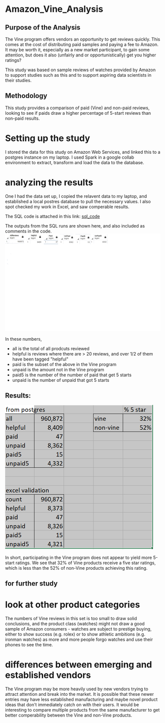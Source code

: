 # Amazon_Vine_Analysis
## Purpose of the Analysis

The Vine program offers vendors an opportunity to get reviews quickly. This comes at the cost of distributing paid samples and paying a fee to Amazon. It may be worth it, especially as a new market participant, to gain some attention, but does it also (unfairly and or opportunistically) get you higher ratings?

This study was based on sample reviews of watches provided by Amazon to support studies such as this and to support aspiring data scientists in their studies.

## Methodology

This study provides a comparison of paid (Vine) and non-paid reviews, looking to see if paids draw a higher percentage of 5-start reviews than non-paid results.

# Setting up the study

I stored the data for this study on Amazon Web Services, and linked this to a postgres instance on my laptop. I used Spark in a google collab environment to extract, transform and load the data to the database.

# analyzing the results

One I had the data set up, I copied the relavent data to my laptop, and established a local postres database to pull the necessary values. I also spot checked my work in Excel, and saw comperable results.

The SQL code is attached in this link: [sql_code](Vine_Review_Analysis.sql)

The outputs from the SQL runs are shown here, and also included as comments in the code.
![SQL output](sql_output.png)

In these numbers, 
- all is the total of all prodcuts reviewed
- helpful is reviews where there are > 20 reviews, and over 1/2 of them have been tagged "helpful"
- paid is the subset of the above in the Vine program
- unpaid is the amount not in the Vine program
- paid5 is the number of the number of paid that get 5 starts
- unpaid is the number of unpaid that got 5 starts

## Results:
![Results](Results.png)

In short, participating in the Vine program does not appear to yield more 5-start ratings. We see that 32% of Vine products receive a five star ratings, which is less than the 52% of non-Vine products achieving this rating.

## for further study


# look at other product categories
The numbers of Vine reviews in this set is too small to draw solid conclusions, and the product class (watches) might not draw a good sample of Amazon consumers - watches are subject to prestige buying, either to show success (e.g. rolex) or to show athletic ambitions (e.g. ironman watches) as more and more people forgo watches and use their phones to see the time.

# differences between emerging and established vendors
The Vine program may be more heavily used by new vendors trying to attract attention and break into the market. It is possible that these newer entries may have less established manufacturing and maybe novel product ideas that don't immediately catch on with their users. It would be interesting to compare multiple products from the same manufacturer to get better comperability between the Vine and non-Vine products.

